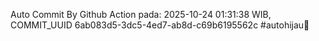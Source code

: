 Auto Commit By Github Action pada: 2025-10-24 01:31:38 WIB, COMMIT_UUID 6ab083d5-3dc5-4ed7-ab8d-c69b6195562c #autohijau🗿
